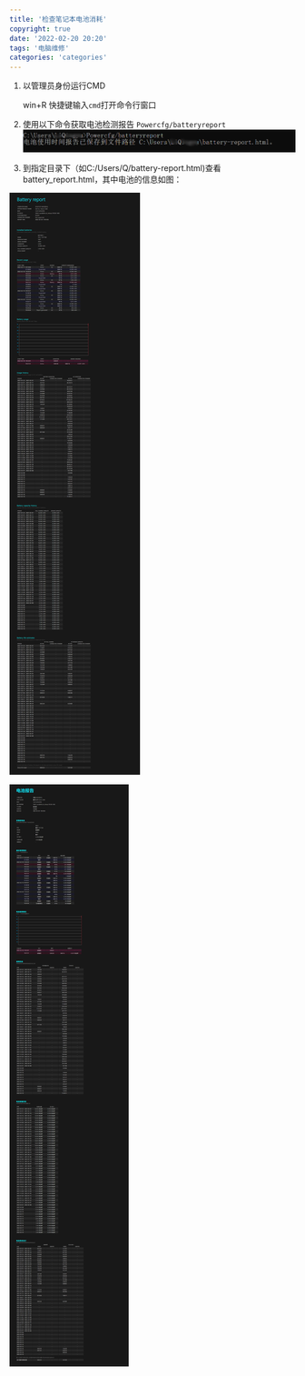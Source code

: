 ```yaml
---
title: '检查笔记本电池消耗'
copyright: true
date: '2022-02-20 20:20'
tags: '电脑维修'
categories: 'categories'
---
```


1. 以管理员身份运行CMD

   win+R 快捷键输入`cmd`打开命令行窗口 

2. 使用以下命令获取电池检测报告
  `Powercfg/batteryreport`
  ![](检查笔记本电池消耗/2291368-20220220201236309-1100738058.png)

3. 到指定目录下（如C:/Users/Q/battery-report.html)查看battery_report.html，其中电池的信息如图：

  ![Battery Report](检查笔记本电池消耗/2291368-20220220200703803-528834853.png)

  ![电池报告](检查笔记本电池消耗/2291368-20220220200725104-972245815.png)

​		   
